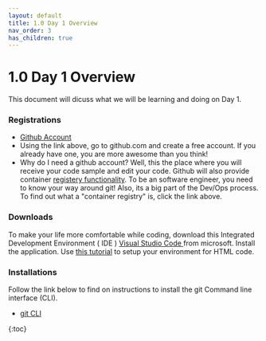 ```yaml
---
layout: default
title: 1.0 Day 1 Overview
nav_order: 3
has_children: true
---
```


# 1.0 Day 1 Overview
This document will dicuss what we will be learning and doing on Day 1.


### Registrations
* [Github Account](https://github.com)
* Using the link above, go to github.com and create a free account. If you already have one, you are more awesome than you think! 
* Why do I need a github account? Well, this the place where you will receive your code sample and edit your code. Github will also provide container [registery functionality](https://jfrog.com/knowledge-base/what-is-a-container-registry-and-why-do-i-need-one/).  To be an software engineer, you need to know your way around git! Also, its a big part of the Dev/Ops process. To find out what a "container registry" is, click the link above.

### Downloads
To make your life more comfortable while coding, download this Integrated Development Environment ( IDE ) [Visual Studio Code ](https://code.visualstudio.com/) from microsoft. Install the application. Use [this tutorial](https://www.codecademy.com/article/visual-studio-code) to setup your environment for HTML code.




### Installations
Follow the link below to find on instructions to install the git Command line interface (CLI).
* [git CLI](https://git-scm.com/book/en/v2/Getting-Started-Installing-Git)



{:toc}
